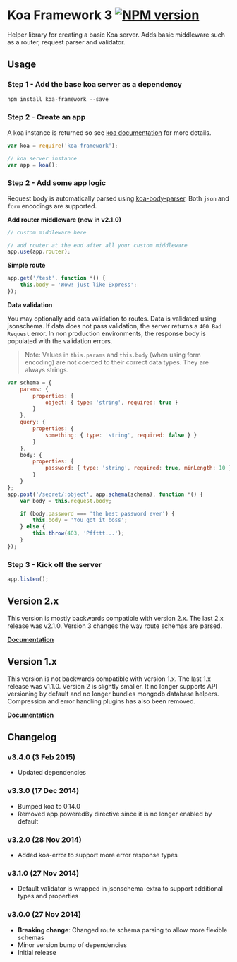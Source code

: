Koa Framework 3    [![NPM version][npm-image]][npm-url]
===============


Helper library for creating a basic Koa server. Adds basic middleware such as a router, request parser and validator.



Usage
-----

### Step 1 - Add the base koa server as a dependency

```javascript
npm install koa-framework --save
```

### Step 2 - Create an app

A koa instance is returned so see [koa documentation](koajs.com) for more details.

```javascript
var koa = require('koa-framework');

// koa server instance
var app = koa();
```

### Step 2 - Add some app logic

Request body is automatically parsed using [koa-body-parser](https://github.com/thomseddon/koa-body-parser). Both `json` and `form` encodings are supported.

**Add router middleware (new in v2.1.0)**

```js
// custom middleware here

// add router at the end after all your custom middleware
app.use(app.router);
```


**Simple route**

```js
app.get('/test', function *() {
	this.body = 'Wow! just like Express';
});
```

**Data validation**

You may optionally add data validation to routes. Data is validated using jsonschema. If data does not pass validation, the server returns a `400 Bad Request` error. In non production environments, the response body is populated with the validation errors.

> Note: Values in `this.params` and `this.body` (when using form encoding) are not coerced to their correct data types. They are always strings.

```js
var schema = {
	params: {
		properties: {
			object: { type: 'string', required: true }
		}
	},
	query: {
		properties: {
			something: { type: 'string', required: false } }
		}
	},
	body: {
		properties: {
			password: { type: 'string', required: true, minLength: 10 }
		}
	}
};
app.post('/secret/:object', app.schema(schema), function *() {
	var body = this.request.body;

	if (body.password === 'the best password ever') {
		this.body = 'You got it boss';
	} else {
		this.throw(403, 'Pffttt...');
	}
});
```


### Step 3 - Kick off the server

```javascript
app.listen();
```


Version 2.x
-----------

This version is mostly backwards compatible with version 2.x. The last 2.x release was v2.1.0. Version 3 changes the way route schemas are parsed.

**[Documentation](https://gitlab.com/jksdua/koa-framework/blob/v2.1.0/readme.md "Version 2.1.0 documentation")**

Version 1.x
-----------

This version is not backwards compatible with version 1.x. The last 1.x release was v1.1.0. Version 2 is slightly smaller. It no longer supports API versioning by default and no longer bundles mongodb database helpers. Compression and error handling plugins has also been removed.

**[Documentation](https://gitlab.com/jksdua/koa-framework/blob/v1.1.0/readme.md "Version 1.1.0 documentation")**



Changelog
---------

### v3.4.0 (3 Feb 2015)
- Updated dependencies

### v3.3.0 (17 Dec 2014)
- Bumped koa to 0.14.0
- Removed app.poweredBy directive since it is no longer enabled by default

### v3.2.0 (28 Nov 2014)
- Added koa-error to support more error response types

### v3.1.0 (27 Nov 2014)
- Default validator is wrapped in jsonschema-extra to support additional types and properties

### v3.0.0 (27 Nov 2014)
- **Breaking change**: Changed route schema parsing to allow more flexible schemas
- Minor version bump of dependencies
- Initial release


[npm-image]: https://img.shields.io/npm/v/koa-framework.svg?style=flat-square
[npm-url]: https://npmjs.org/package/koa-framework
